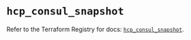 # `hcp_consul_snapshot`

Refer to the Terraform Registry for docs: [`hcp_consul_snapshot`](https://registry.terraform.io/providers/hashicorp/hcp/0.94.0/docs/resources/consul_snapshot).
